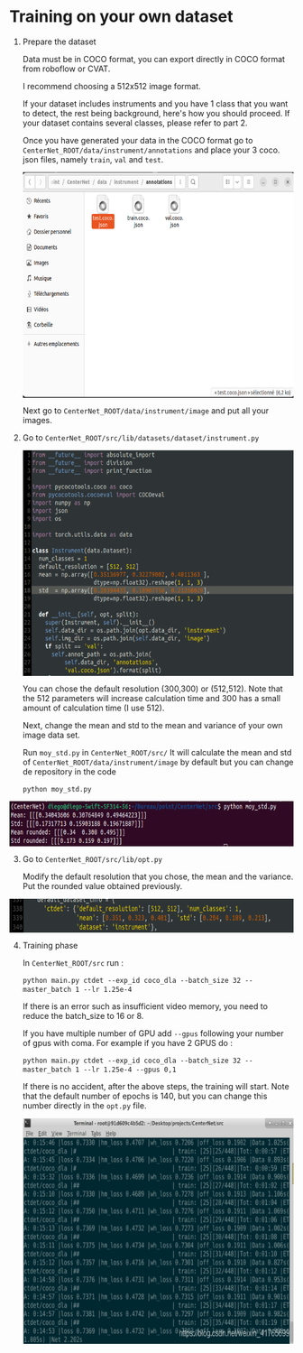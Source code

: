 # Training on your own dataset

1. Prepare the dataset

    Data must be in COCO format, you can export directly in COCO format from roboflow or CVAT.
    
     I recommend choosing a 512x512 image format.

     If your dataset includes instruments and you have 1 class that you want to detect, the rest being background, here's how you should proceed. If your dataset contains several classes, please refer to part 2.

     Once you have generated your data in the COCO format go to `CenterNet_ROOT/data/instrument/annotations` and place your 3 coco.
     json files, namely `train`, `val` and `test`. 
     
     <p align="center">  <img src='cocojson.png' align="center" height="400px"> </p>
     
     Next go to `CenterNet_ROOT/data/instrument/image` and put all your images. 

2. Go to `CenterNet_ROOT/src/lib/datasets/dataset/instrument.py`

    <p align="center">  <img src='instrumentpy.png' align="center" height="400px"> </p>

    You can chose the default resolution (300,300) or (512,512). Note that the 512 parameters will increase calculation time and 300 has a small amount of calculation time (I use 512).

    Next, change the mean and std to the mean and variance of your own image data set.

    Run `moy_std.py` in `CenterNet_ROOT/src/` It will calculate the mean and std of `CenterNet_ROOT/data/instrument/image` by default but you can change de repository in the code 

    ~~~
    python moy_std.py
    ~~~

<p align="center">  <img src='moy_std2.png' align="center" height="80px"> </p>

3. Go to `CenterNet_ROOT/src/lib/opt.py`

    Modify the default resolution that you chose, the mean and the variance. Put the rounded value obtained previously. 

<p align="center">  <img src='ctdet_moy_std.png' align="center" height="60px"> </p>


4. Training phase

    In `CenterNet_ROOT/src` run :

    ~~~
    python main.py ctdet --exp_id coco_dla --batch_size 32 --master_batch 1 --lr 1.25e-4

    ~~~
    If there is an error such as insufficient video memory, you need to reduce the batch_size to 16 or 8.

    If you have multiple number of GPU add `--gpus` following your number of gpus with coma. For example if you have 2 GPUS do :

    ~~~
    python main.py ctdet --exp_id coco_dla --batch_size 32 --master_batch 1 --lr 1.25e-4 --gpus 0,1

    ~~~


    If there is no accident, after the above steps, the training will start. 
    Note that the default number of epochs is 140, but you can change this number directly in the `opt.py` file.

    <p align="center">  <img src='training.png' align="center" height="400px"> </p>